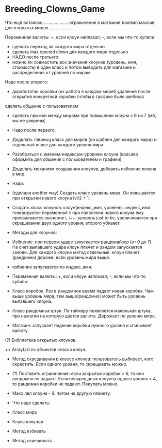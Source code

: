 # Breeding_Clowns_Game 
Что ещё осталось:
...................
ограничение в магазине
boolean массив для открытых миров
...................

Переменная валюты: +, если клоун наплакал; -, если мы что-то купили. 

+ сделать переход ля каждого мира отдельно
+ сделать max opened clown для каждого мира отдельно
+ НАДО после третьего:
+ можно ли совместить все значения клоунов (уровень, имя, стоимость) в один класс и потом выводить для магазина и распределения от уровней по мирам


Надо после второго:

+ доработатаь коробки (их работа в каждом миреб удаление после открытия конкретной коробки (чтобы в графике было заебись)

сделать общение с пользователем

+ сделать прыжки между мирами при повышении клоуна с 6 на 7 (мб, мы не уверены)



+ Надо после первого:

+ Доделать глваныц класс для миров (он шаблон для каждого мира) и отдельный класс для каждого уровня мира 

+ Разобраться с именем-индексом-уровнем клоуна
(красиво оформить для общения с пользователем и графики)

+ Доделать механизм создавания клоунов. добавить избиение клоуна в мир.

+ Надо:

+ (сделали another way) Создать класс уровень мира. Он повышается при открытии нового клоуна lvl/2 + 1.

+ Создать класс клоунов: клоун(индекс_имя, уровень). индекс_имя генерируется переменной i: при появлении нового клоуна ему присваевается значение i, i++. уровень just to be, увеличивается при скрещивании двух одного уровня, второго убивает. 

+ Методы для клоунов: 

+ Избиение: при первом ударе запускается рандомайзер (от 0 до 7). На счет выпавшего удара клоун плачет и рандом запускается заново. Для каждого клоуна метод отдельный. клоун плачет (рандомно) дороже, если уровень мира выше. 

+ избиение запускается по индекс_имя. 

* Переменная валюты: +, если клоун наплакал; -, если мы что-то купили. 


+ Класс коробок. Раз в рандомное время падает новая коробка. Чем выше уровень мира, тем выше(рандомно) может быть уровень выпавшего клоуна. 

+ Класс рандомных штук. По таймеру появляется маленькая штука, при нажатии на которую дается валюта. Дорожает по уровню мира. 

+ Магазин: запускает падение коробки нужного уровня и списывает валюту. 

(?) Библиотека открытых клоунов. 

++ ArrayList из объектов класса клоун. 


+ Метод скрещивания в классе клонов: пользователь выбирает, кого скрестить. Если одного уровня, то скрещивать можно. 

+ (?) Поставить ограничение: если закрытых коробок > 6, то они рандомно не падают. Если нескрещаных клоунов одного уровня > 4, то рандомно коробки не падают. Покупать можно. 

+ Макс лвл клоуна - 6. потом на другую планету. 

+ Что надо сделать: 

+ Класс мира 

+ Класс клоунов 

+ Метод избивать 

+ Метод скрещивать 
